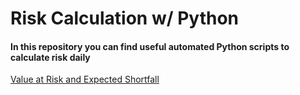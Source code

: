 # Risk Calculation w/ Python

#### In this repository you can find useful automated Python scripts to calculate risk daily

[Value at Risk and Expected Shortfall](https://github.com/Colexd0124/Risk_Calculation/blob/main/common_risk_measures/value_at_risk_expected_shortfall_automated.ipynb)

